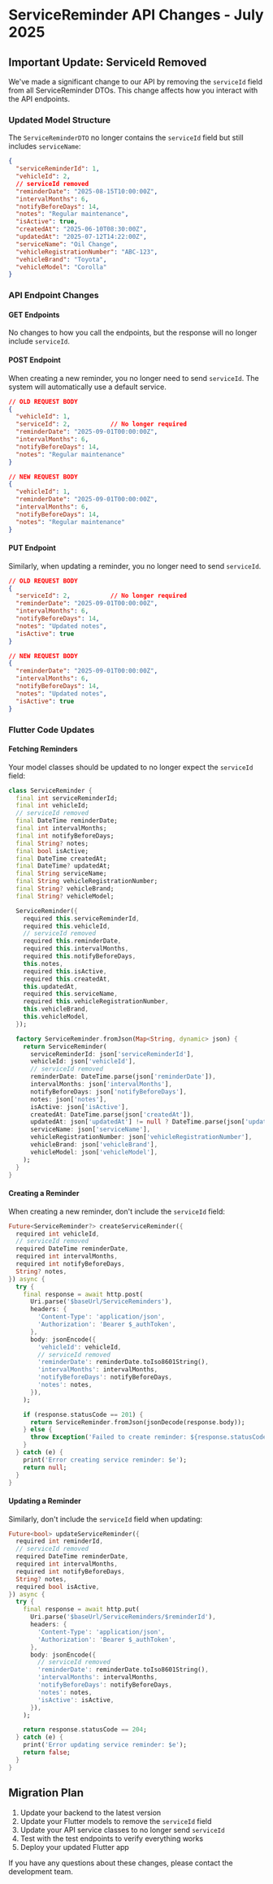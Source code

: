 # ServiceReminder API Changes - July 2025

## Important Update: ServiceId Removed

We've made a significant change to our API by removing the `serviceId` field from all ServiceReminder DTOs. This change affects how you interact with the API endpoints.

### Updated Model Structure

The `ServiceReminderDTO` no longer contains the `serviceId` field but still includes `serviceName`:

```json
{
  "serviceReminderId": 1,
  "vehicleId": 2,
  // serviceId removed
  "reminderDate": "2025-08-15T10:00:00Z",
  "intervalMonths": 6,
  "notifyBeforeDays": 14,
  "notes": "Regular maintenance",
  "isActive": true,
  "createdAt": "2025-06-10T08:30:00Z",
  "updatedAt": "2025-07-12T14:22:00Z",
  "serviceName": "Oil Change",
  "vehicleRegistrationNumber": "ABC-123",
  "vehicleBrand": "Toyota",
  "vehicleModel": "Corolla"
}
```

### API Endpoint Changes

#### GET Endpoints

No changes to how you call the endpoints, but the response will no longer include `serviceId`.

#### POST Endpoint

When creating a new reminder, you no longer need to send `serviceId`. The system will automatically use a default service.

```json
// OLD REQUEST BODY
{
  "vehicleId": 1,
  "serviceId": 2,           // No longer required
  "reminderDate": "2025-09-01T00:00:00Z",
  "intervalMonths": 6,
  "notifyBeforeDays": 14,
  "notes": "Regular maintenance"
}

// NEW REQUEST BODY
{
  "vehicleId": 1,
  "reminderDate": "2025-09-01T00:00:00Z",
  "intervalMonths": 6,
  "notifyBeforeDays": 14,
  "notes": "Regular maintenance"
}
```

#### PUT Endpoint

Similarly, when updating a reminder, you no longer need to send `serviceId`.

```json
// OLD REQUEST BODY
{
  "serviceId": 2,           // No longer required
  "reminderDate": "2025-09-01T00:00:00Z",
  "intervalMonths": 6,
  "notifyBeforeDays": 14,
  "notes": "Updated notes",
  "isActive": true
}

// NEW REQUEST BODY
{
  "reminderDate": "2025-09-01T00:00:00Z",
  "intervalMonths": 6,
  "notifyBeforeDays": 14,
  "notes": "Updated notes",
  "isActive": true
}
```

### Flutter Code Updates

#### Fetching Reminders

Your model classes should be updated to no longer expect the `serviceId` field:

```dart
class ServiceReminder {
  final int serviceReminderId;
  final int vehicleId;
  // serviceId removed
  final DateTime reminderDate;
  final int intervalMonths;
  final int notifyBeforeDays;
  final String? notes;
  final bool isActive;
  final DateTime createdAt;
  final DateTime? updatedAt;
  final String serviceName;
  final String vehicleRegistrationNumber;
  final String? vehicleBrand;
  final String? vehicleModel;

  ServiceReminder({
    required this.serviceReminderId,
    required this.vehicleId,
    // serviceId removed
    required this.reminderDate,
    required this.intervalMonths,
    required this.notifyBeforeDays,
    this.notes,
    required this.isActive,
    required this.createdAt,
    this.updatedAt,
    required this.serviceName,
    required this.vehicleRegistrationNumber,
    this.vehicleBrand,
    this.vehicleModel,
  });

  factory ServiceReminder.fromJson(Map<String, dynamic> json) {
    return ServiceReminder(
      serviceReminderId: json['serviceReminderId'],
      vehicleId: json['vehicleId'],
      // serviceId removed
      reminderDate: DateTime.parse(json['reminderDate']),
      intervalMonths: json['intervalMonths'],
      notifyBeforeDays: json['notifyBeforeDays'],
      notes: json['notes'],
      isActive: json['isActive'],
      createdAt: DateTime.parse(json['createdAt']),
      updatedAt: json['updatedAt'] != null ? DateTime.parse(json['updatedAt']) : null,
      serviceName: json['serviceName'],
      vehicleRegistrationNumber: json['vehicleRegistrationNumber'],
      vehicleBrand: json['vehicleBrand'],
      vehicleModel: json['vehicleModel'],
    );
  }
}
```

#### Creating a Reminder

When creating a new reminder, don't include the `serviceId` field:

```dart
Future<ServiceReminder?> createServiceReminder({
  required int vehicleId,
  // serviceId removed
  required DateTime reminderDate,
  required int intervalMonths,
  required int notifyBeforeDays,
  String? notes,
}) async {
  try {
    final response = await http.post(
      Uri.parse('$baseUrl/ServiceReminders'),
      headers: {
        'Content-Type': 'application/json',
        'Authorization': 'Bearer $_authToken',
      },
      body: jsonEncode({
        'vehicleId': vehicleId,
        // serviceId removed
        'reminderDate': reminderDate.toIso8601String(),
        'intervalMonths': intervalMonths,
        'notifyBeforeDays': notifyBeforeDays,
        'notes': notes,
      }),
    );

    if (response.statusCode == 201) {
      return ServiceReminder.fromJson(jsonDecode(response.body));
    } else {
      throw Exception('Failed to create reminder: ${response.statusCode}');
    }
  } catch (e) {
    print('Error creating service reminder: $e');
    return null;
  }
}
```

#### Updating a Reminder

Similarly, don't include the `serviceId` field when updating:

```dart
Future<bool> updateServiceReminder({
  required int reminderId,
  // serviceId removed
  required DateTime reminderDate,
  required int intervalMonths,
  required int notifyBeforeDays,
  String? notes,
  required bool isActive,
}) async {
  try {
    final response = await http.put(
      Uri.parse('$baseUrl/ServiceReminders/$reminderId'),
      headers: {
        'Content-Type': 'application/json',
        'Authorization': 'Bearer $_authToken',
      },
      body: jsonEncode({
        // serviceId removed
        'reminderDate': reminderDate.toIso8601String(),
        'intervalMonths': intervalMonths,
        'notifyBeforeDays': notifyBeforeDays,
        'notes': notes,
        'isActive': isActive,
      }),
    );

    return response.statusCode == 204;
  } catch (e) {
    print('Error updating service reminder: $e');
    return false;
  }
}
```

## Migration Plan

1. Update your backend to the latest version
2. Update your Flutter models to remove the `serviceId` field
3. Update your API service classes to no longer send `serviceId`
4. Test with the test endpoints to verify everything works
5. Deploy your updated Flutter app

If you have any questions about these changes, please contact the development team.
